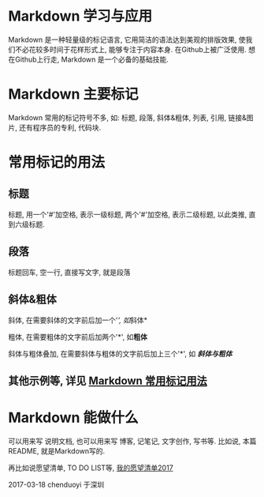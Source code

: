 # Markdown 学习与应用

Markdown 是一种轻量级的标记语言, 它用简洁的语法达到美观的排版效果, 使我们不必花较多时间于花样形式上, 能够专注于内容本身. 在Github上被广泛使用. 想在Github上行走, Markdown 是一个必备的基础技能.

# Markdown 主要标记

Markdown 常用的标记符号不多, 如: 标题, 段落, 斜体&粗体, 列表, 引用, 链接&图片, 还有程序员的专利, 代码块.

# 常用标记的用法

## 标题

标题, 用一个'#'加空格, 表示一级标题, 两个'#'加空格, 表示二级标题, 以此类推, 直到六级标题.

## 段落

标题回车, 空一行, 直接写文字, 就是段落

## 斜体&粗体

斜体, 在需要斜体的文字前后加一个'*', 如*斜体*

粗体, 在需要粗体的文字前后加两个'*', 如**粗体**

斜体与粗体叠加, 在需要斜体与粗体的文字前后加上三个'*', 如 ***斜体与粗体***

## 其他示例等, 详见 [Markdown 常用标记用法](markdown.md)

# Markdown 能做什么

可以用来写 说明文档, 也可以用来写 博客, 记笔记, 文字创作, 写书等. 比如说, 本篇README, 就是Markdown写的. 

再比如说愿望清单, TO DO LIST等, [我的愿望清单2017](wishlist_2017.md)

2017-03-18
chenduoyi 于深圳


